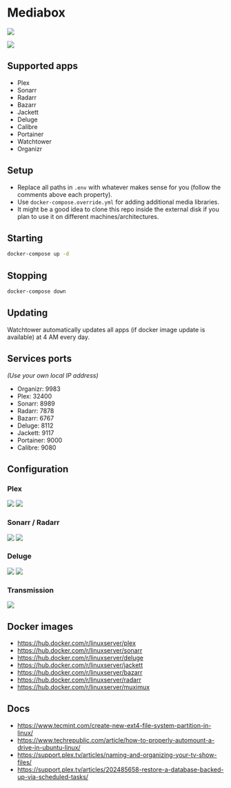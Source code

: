 # Mediabox

![](https://github.com/cristianmiranda/mediabox/workflows/Multimedia%20Stack%20Deployment/badge.svg)

![](https://i.imgur.com/NHvoGC1.jpg)

## Supported apps
* Plex
* Sonarr
* Radarr
* Bazarr
* Jackett
* Deluge
* Calibre
* Portainer
* Watchtower
* Organizr

## Setup
* Replace all paths in `.env` with whatever makes sense for you (follow the comments above each property).
* Use `docker-compose.override.yml` for adding additional media libraries.
* It might be a good idea to clone this repo inside the external disk if you plan to use it on different machines/architectures.

## Starting
```bash
docker-compose up -d
```

## Stopping
```bash
docker-compose down
```

## Updating
Watchtower automatically updates all apps (if docker image update is available) at 4 AM every day.

## Services ports
_(Use your own local IP address)_

* Organizr: 9983
* Plex: 32400
* Sonarr: 8989
* Radarr: 7878
* Bazarr: 6767
* Deluge: 8112
* Jackett: 9117
* Portainer: 9000
* Calibre: 9080

## Configuration
### Plex
![](https://imgur.com/tTZM8Xr.png)
![](https://imgur.com/24rtdJv.png)

### Sonarr / Radarr
![](https://imgur.com/DpIkOwh.png)
![](https://imgur.com/3Urh1mb.png)

### Deluge
![](https://i.imgur.com/iymyOIM.png)
![](https://i.imgur.com/LCyPZrW.png)

### Transmission
![](https://imgur.com/Rib2L9E.png)

## Docker images
* https://hub.docker.com/r/linuxserver/plex
* https://hub.docker.com/r/linuxserver/sonarr
* https://hub.docker.com/r/linuxserver/deluge
* https://hub.docker.com/r/linuxserver/jackett
* https://hub.docker.com/r/linuxserver/bazarr
* https://hub.docker.com/r/linuxserver/radarr
* https://hub.docker.com/r/linuxserver/muximux

## Docs
* https://www.tecmint.com/create-new-ext4-file-system-partition-in-linux/
* https://www.techrepublic.com/article/how-to-properly-automount-a-drive-in-ubuntu-linux/
* https://support.plex.tv/articles/naming-and-organizing-your-tv-show-files/
* https://support.plex.tv/articles/202485658-restore-a-database-backed-up-via-scheduled-tasks/
